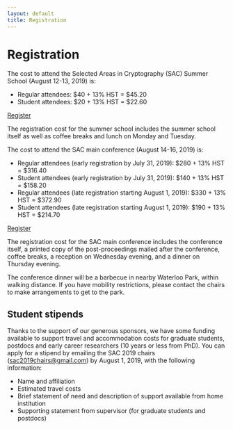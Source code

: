 ```yaml
---
layout: default
title: Registration
---
```


# Registration

The cost to attend the Selected Areas in Cryptography (SAC) Summer School (August 12-13, 2019) is:

- Regular attendees: $40 + 13% HST = $45.20
- Student attendees: $20 + 13% HST = $22.60

<a class="btn btn-primary" href="https://webreg.uwaterloo.ca/onlinereg/Register/default.aspx?code=C000574">Register</a>

The registration cost for the summer school includes the summer school itself as well as coffee breaks and lunch on Monday and Tuesday.

The cost to attend the SAC main conference (August 14-16, 2019) is:

- Regular attendees (early registration by July 31, 2019): $280 + 13% HST = $316.40
- Student attendees (early registration by July 31, 2019): $140 + 13% HST = $158.20
- Regular attendees (late registration starting August 1, 2019): $330 + 13% HST = $372.90
- Student attendees (late registration starting August 1, 2019): $190 + 13% HST = $214.70

<a class="btn btn-primary" href="https://webreg.uwaterloo.ca/onlinereg/Register/default.aspx?code=C000574">Register</a>

The registration cost for the SAC main conference includes the conference itself, a printed copy of the post-proceedings mailed after the conference, coffee breaks, a reception on Wednesday evening, and a dinner on Thursday evening.

The conference dinner will be a barbecue in nearby Waterloo Park, within walking distance.  If you have mobility restrictions, please contact the chairs to make arrangements to get to the park.

## Student stipends

Thanks to the support of our generous sponsors, we have some funding available to support travel and accommodation costs for graduate students, postdocs and early career researchers (10 years or less from PhD). You can apply for a stipend by emailing the SAC 2019 chairs (sac2019chairs@gmail.com) by August 1, 2019, with the following information:

- Name and affiliation
- Estimated travel costs
- Brief statement of need and description of support available from home institution
- Supporting statement from supervisor (for graduate students and postdocs)
